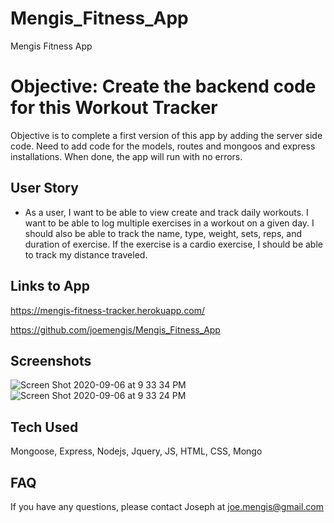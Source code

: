 # Mengis_Fitness_App
Mengis Fitness App

# Objective: Create the backend code for this Workout Tracker
Objective is to complete a first version of this app by adding the server side code.  Need to add code for the models, routes and mongoos and express installations.  When done, the app will run with no errors.

## User Story
* As a user, I want to be able to view create and track daily workouts. I want to be able to log multiple exercises in a workout on a given day. I should also be able to track the name, type, weight, sets, reps, and duration of exercise. If the exercise is a cardio exercise, I should be able to track my distance traveled.

## Links to App
https://mengis-fitness-tracker.herokuapp.com/

https://github.com/joemengis/Mengis_Fitness_App

## Screenshots
![Screen Shot 2020-09-06 at 9 33 34 PM](https://user-images.githubusercontent.com/62780709/92348688-a86aa000-f088-11ea-84a8-1f3bbf7736d2.png)
![Screen Shot 2020-09-06 at 9 33 24 PM](https://user-images.githubusercontent.com/62780709/92348690-a99bcd00-f088-11ea-9bb1-734133c30fdd.png)



## Tech Used
Mongoose, Express, Nodejs, Jquery, JS, HTML, CSS, Mongo

## FAQ
If you have any questions, please contact Joseph at joe.mengis@gmail.com
